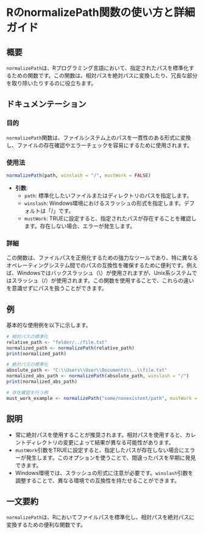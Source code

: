 <!--
Meta Description: # RのnormalizePath関数の使い方と詳細ガイド ## 概要 `normalizePath`は、Rプログラミング言語において、指定されたパスを標準化するための関数です。この関数は、相対パスを絶対パスに変換したり、冗長な部分を取り除いたりするのに役立ちます。 ## ドキュメンテーション ##...
Meta Keywords: normalizepath, winslash, mustwork, path, この関数は
-->

# RのnormalizePath関数の使い方と詳細ガイド

## 概要
`normalizePath`は、Rプログラミング言語において、指定されたパスを標準化するための関数です。この関数は、相対パスを絶対パスに変換したり、冗長な部分を取り除いたりするのに役立ちます。

## ドキュメンテーション
### 目的
`normalizePath`関数は、ファイルシステム上のパスを一貫性のある形式に変換し、ファイルの存在確認やエラーチェックを容易にするために使用されます。

### 使用法
```R
normalizePath(path, winslash = "/", mustWork = FALSE)
```

- **引数**:
  - `path`: 標準化したいファイルまたはディレクトリのパスを指定します。
  - `winslash`: Windows環境におけるスラッシュの形式を指定します。デフォルトは「/」です。
  - `mustWork`: TRUEに設定すると、指定されたパスが存在することを確認します。存在しない場合、エラーが発生します。

### 詳細
この関数は、ファイルパスを正規化するための強力なツールであり、特に異なるオペレーティングシステム間でのパスの互換性を確保するために便利です。例えば、Windowsではバックスラッシュ（\）が使用されますが、Unix系システムではスラッシュ（/）が使用されます。この関数を使用することで、これらの違いを意識せずにパスを扱うことができます。

## 例
基本的な使用例を以下に示します。

```R
# 相対パスの標準化
relative_path <- "folder/../file.txt"
normalized_path <- normalizePath(relative_path)
print(normalized_path)

# 絶対パスの標準化
absolute_path <- "C:\\Users\\User\\Documents\\..\\file.txt"
normalized_abs_path <- normalizePath(absolute_path, winslash = "/")
print(normalized_abs_path)

# 存在確認を行う例
must_work_example <- normalizePath("some/nonexistent/path", mustWork = TRUE) # エラーが発生
```

## 説明
- 常に絶対パスを使用することが推奨されます。相対パスを使用すると、カレントディレクトリの変更によって結果が異なる可能性があります。
- `mustWork`引数をTRUEに設定すると、指定したパスが存在しない場合にエラーが発生します。このオプションを使うことで、間違ったパスを早期に発見できます。
- Windows環境では、スラッシュの形式に注意が必要です。`winslash`引数を調整することで、異なる環境での互換性を持たせることができます。

## 一文要約
`normalizePath`は、Rにおいてファイルパスを標準化し、相対パスを絶対パスに変換するための便利な関数です。